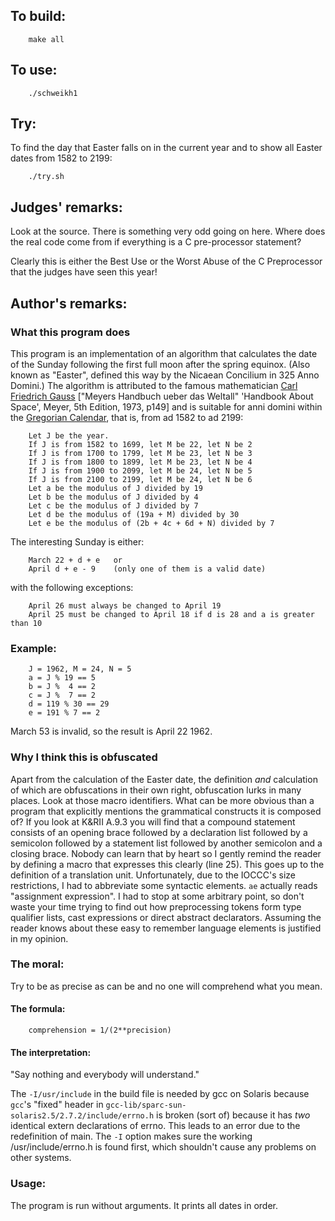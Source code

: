 ## To build:

``` <!---sh-->
    make all
```


## To use:

``` <!---sh-->
    ./schweikh1
```


## Try:

To find the day that Easter falls on in the current year and to show all Easter
dates from 1582 to 2199:

``` <!---sh-->
    ./try.sh
```


## Judges' remarks:

Look at the source.  There is something very odd going on here.
Where does the real code come from if everything is a C pre-processor
statement?

Clearly this is either the Best Use or the Worst Abuse of the
C Preprocessor that the judges have seen this year!


## Author's remarks:

### What this program does

This program is an implementation of an algorithm that calculates
the date of the Sunday following the first full moon after the
spring equinox. (Also known as "Easter", defined this way by the
Nicaean Concilium in 325 Anno Domini.) The algorithm is attributed
to the famous mathematician [Carl Friedrich
Gauss](https://en.wikipedia.org/wiki/Carl_Friedrich_Gauss) ["Meyers Handbuch
ueber das Weltall" 'Handbook About Space', Meyer, 5th Edition, 1973, p149] and is suitable
for anni domini within the [Gregorian
Calendar](https://en.wikipedia.org/wiki/Gregorian_calendar), that is, from ad 1582
to ad 2199:

```
    Let J be the year.
    If J is from 1582 to 1699, let M be 22, let N be 2
    If J is from 1700 to 1799, let M be 23, let N be 3
    If J is from 1800 to 1899, let M be 23, let N be 4
    If J is from 1900 to 2099, let M be 24, let N be 5
    If J is from 2100 to 2199, let M be 24, let N be 6
    Let a be the modulus of J divided by 19
    Let b be the modulus of J divided by 4
    Let c be the modulus of J divided by 7
    Let d be the modulus of (19a + M) divided by 30
    Let e be the modulus of (2b + 4c + 6d + N) divided by 7
```

The interesting Sunday is either:

```
    March 22 + d + e   or
    April d + e - 9    (only one of them is a valid date)
```

with the following exceptions:

```
    April 26 must always be changed to April 19
    April 25 must be changed to April 18 if d is 28 and a is greater than 10
```

### Example:

```
    J = 1962, M = 24, N = 5
    a = J % 19 == 5
    b = J %  4 == 2
    c = J %  7 == 2
    d = 119 % 30 == 29
    e = 191 % 7 == 2
```

March 53 is invalid, so the result is April 22 1962.


### Why I think this is obfuscated

Apart from the calculation of the Easter date, the definition *and*
calculation of which are obfuscations in their own right,
obfuscation lurks in many places. Look at those macro identifiers.
What can be more obvious than a program that explicitly mentions the
grammatical constructs it is composed of? If you look at K&RII A.9.3
you will find that a compound statement consists of an opening brace
followed by a declaration list followed by a semicolon followed by a
statement list followed by another semicolon and a closing brace.
Nobody can learn that by heart so I gently remind the reader by
defining a macro that expresses this clearly (line 25). This goes up
to the definition of a translation unit. Unfortunately, due to the
IOCCC's size restrictions, I had to abbreviate some syntactic
elements. `ae` actually reads "assignment expression". I had to stop
at some arbitrary point, so don't waste your time trying to find out
how preprocessing tokens form type qualifier lists, cast expressions
or direct abstract declarators. Assuming the reader knows about
these easy to remember language elements is justified in my opinion.


### The moral:

Try to be as precise as can be and no one will comprehend what you mean.


#### The formula:


```
    comprehension = 1/(2**precision)
```


#### The interpretation:

"Say nothing and everybody will understand."

The `-I/usr/include` in the build file is needed by gcc on Solaris because
`gcc`'s "fixed" header in `gcc-lib/sparc-sun-solaris2.5/2.7.2/include/errno.h`
is broken (sort of) because it has *two* identical extern declarations of errno.
This leads to an error due to the redefinition of main. The `-I` option makes
sure the working /usr/include/errno.h is found first, which shouldn't cause any
problems on other systems.


### Usage:

The program is run without arguments. It prints all dates in order.


<!--

    Copyright © 1984-2024 by Landon Curt Noll. All Rights Reserved.

    You are free to share and adapt this file under the terms of this license:

	Creative Commons Attribution-ShareAlike 4.0 International (CC BY-SA 4.0)

    For more information, see:

	https://creativecommons.org/licenses/by-sa/4.0/

-->

